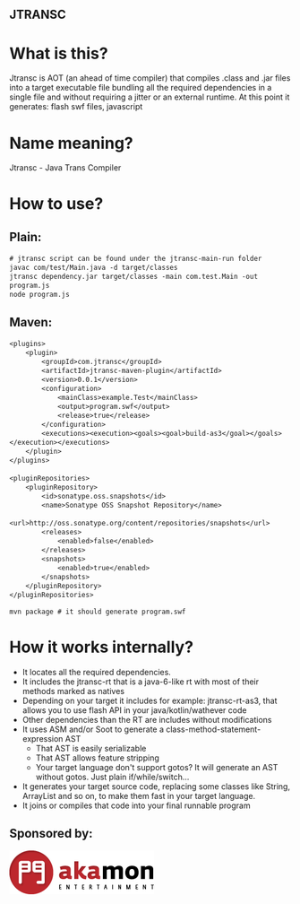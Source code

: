 JTRANSC
-------

# What is this?
Jtransc is AOT (an ahead of time compiler) that compiles .class and .jar files into a target executable file bundling
all the required dependencies in a single file and without requiring a jitter or an external runtime.
At this point it generates: flash swf files, javascript

# Name meaning?
Jtransc - Java Trans Compiler

# How to use?

## Plain:
```
# jtransc script can be found under the jtransc-main-run folder
javac com/test/Main.java -d target/classes
jtransc dependency.jar target/classes -main com.test.Main -out program.js
node program.js
```

## Maven:
```
<plugins>
    <plugin>
        <groupId>com.jtransc</groupId>
        <artifactId>jtransc-maven-plugin</artifactId>
        <version>0.0.1</version>
        <configuration>
            <mainClass>example.Test</mainClass>
            <output>program.swf</output>
            <release>true</release>
        </configuration>
        <executions><execution><goals><goal>build-as3</goal></goals></execution></executions>
    </plugin>
</plugins>

<pluginRepositories>
    <pluginRepository>
        <id>sonatype.oss.snapshots</id>
        <name>Sonatype OSS Snapshot Repository</name>
        <url>http://oss.sonatype.org/content/repositories/snapshots</url>
        <releases>
            <enabled>false</enabled>
        </releases>
        <snapshots>
            <enabled>true</enabled>
        </snapshots>
    </pluginRepository>
</pluginRepositories>

```
```
mvn package # it should generate program.swf
```

# How it works internally?

* It locates all the required dependencies.
* It includes the jtransc-rt that is a java-6-like rt with most of their methods marked as natives
* Depending on your target it includes for example: jtransc-rt-as3, that allows you to use flash API in your java/kotlin/wathever code
* Other dependencies than the RT are includes without modifications
* It uses ASM and/or Soot to generate a class-method-statement-expression AST
    * That AST is easily serializable
    * That AST allows feature stripping
    * Your target language don't support gotos? It will generate an AST without gotos. Just plain if/while/switch...
* It generates your target source code, replacing some classes like String, ArrayList and so on, to make them fast in your target language.
* It joins or compiles that code into your final runnable program

## Sponsored by:

![](extra/akamon.png)
